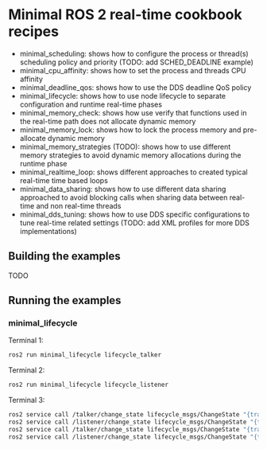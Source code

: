 # Minimal ROS 2 real-time cookbook recipes

* minimal_scheduling: shows how to configure the process or thread(s) scheduling policy and
 priority (TODO: add SCHED_DEADLINE example)
* minimal_cpu_affinity: shows how to set the process and threads CPU affinity
* minimal_deadline_qos: shows how to use the DDS deadline QoS policy
* minimal_lifecycle: shows how to use node lifecycle to separate configuration and runtime
 real-time phases
* minimal_memory_check: shows how use verify that functions used in the real-time path
does not allocate dynamic memory
* minimal_memory_lock: shows how to lock the process memory and pre-allocate dynamic memory
* minimal_memory_strategies (TODO): shows how to use different memory strategies to avoid dynamic memory
 allocations during the runtime phase
* minimal_realtime_loop: shows different approaches to created typical real-time time based loops
* minimal_data_sharing: shows how to use different data sharing approached to avoid
 blocking calls when sharing data between real-time and non real-time threads 
* minimal_dds_tuning: shows how to use DDS specific configurations to tune real-time
 related settings (TODO: add XML profiles for more DDS implementations)

## Building the examples

TODO

## Running the examples

### minimal_lifecycle

Terminal 1:

```bash
ros2 run minimal_lifecycle lifecycle_talker
```

Terminal 2:

```bash
ros2 run minimal_lifecycle lifecycle_listener
```

Terminal 3:

```bash
ros2 service call /talker/change_state lifecycle_msgs/ChangeState "{transition: {id: 1}}"
ros2 service call /listener/change_state lifecycle_msgs/ChangeState "{transition: {id: 1}}"
ros2 service call /talker/change_state lifecycle_msgs/ChangeState "{transition: {id: 3}}"
ros2 service call /listener/change_state lifecycle_msgs/ChangeState "{transition: {id: 3}}"
```



